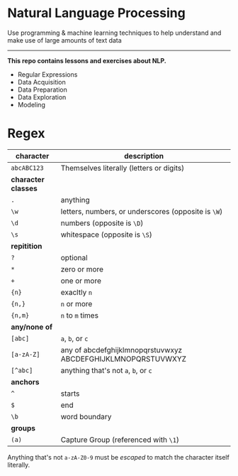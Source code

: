 # Natural Language Processing


Use programming & machine learning techniques to help understand and make use of large amounts of text data
________________


**This repo contains lessons and exercises about NLP.**

- Regular Expressions
- Data Acquisition
- Data Preparation
- Data Exploration
- Modeling

# Regex

| character             | description                                                 |
| ---------             | -----------                                                 |
| `abcABC123`           | Themselves literally (letters or digits)                    |
| **character classes** |                                                             |
| `.`                   | anything                                                    |
| `\w`                  | letters, numbers, or underscores (opposite is `\W`)         |
| `\d`                  | numbers (opposite is `\D`)                                  |
| `\s`                  | whitespace (opposite is `\S`)                               |
| **repitition**        |                                                             |
| `?`                   | optional                                                    |
| `*`                   | zero or more                                                |
| `+`                   | one or more                                                 |
| `{n}`                 | exacltly `n`                                                |
| `{n,}`                | `n` or more                                                 |
| `{n,m}`               | `n` to `m` times                                            |
| **any/none of**       |                                                             |
| `[abc]`               | `a`, `b`, or `c`                                            |
| `[a-zA-Z]`            | any of abcdefghijklmnopqrstuvwxyz ABCDEFGHIJKLMNOPQRSTUVWXYZ|
| `[^abc]`              | anything that's not `a`, `b`, or `c`                        |
|**anchors**            |                                                             |
| `^`                   | starts                                                      |
| `$`                   | end                                                         |
| `\b`                  | word boundary                                               |
| **groups**            |                                                             |
| `(a)`                 | Capture Group (referenced with `\1`)                        |

Anything that's not `a-zA-Z0-9` must be *escaped* to match the character itself
literally.